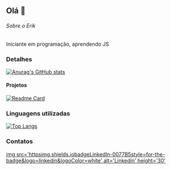## Olá 👋

###### Sobre o Erik
Iniciante em programação, aprendendo JS

### Detalhes
[![Anurag's GitHub stats](https://github-readme-stats.vercel.app/api?username=ERIKFIORINI)](https://github.com/anuraghazra/github-readme-stats)

#### Projetos
[![Readme Card](https://github-readme-stats.vercel.app/api/pin/?username=githubjavascriptebac&repo=variavel&theme=dark)](https://github.com/anuraghazra/github-readme-stats)


### Linguagens utilizadas

[![Top Langs](httpsgithub-readme-stats.vercel.appapitop-langsusername=ERIKFIORINI&layout=compact)](httpsgithub.comanuraghazragithub-readme-stats)

### Contatos

[img src='httpsimg.shields.iobadgeLinkedIn-0077B5style=for-the-badge&logo=linkedin&logoColor=white' alt='Linkedin' height='30'](httpswww.linkedin.cominpedrobrocaldi)
